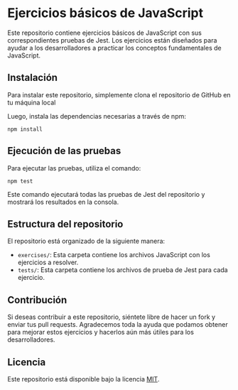 # Ejercicios básicos de JavaScript

Este repositorio contiene ejercicios básicos de JavaScript con sus correspondientes pruebas de Jest. Los ejercicios están diseñados para ayudar a los desarrolladores a practicar los conceptos fundamentales de JavaScript.

## Instalación

Para instalar este repositorio, simplemente clona el repositorio de GitHub en tu máquina local

Luego, instala las dependencias necesarias a través de npm:

`npm install`

## Ejecución de las pruebas

Para ejecutar las pruebas, utiliza el comando:

`npm test`

Este comando ejecutará todas las pruebas de Jest del repositorio y mostrará los resultados en la consola.

## Estructura del repositorio

El repositorio está organizado de la siguiente manera:

- `exercises/`: Esta carpeta contiene los archivos JavaScript con los ejercicios a resolver.
- `tests/`: Esta carpeta contiene los archivos de prueba de Jest para cada ejercicio.

## Contribución

Si deseas contribuir a este repositorio, siéntete libre de hacer un fork y enviar tus pull requests. Agradecemos toda la ayuda que podamos obtener para mejorar estos ejercicios y hacerlos aún más útiles para los desarrolladores.

## Licencia

Este repositorio está disponible bajo la licencia [MIT](https://opensource.org/licenses/MIT).
